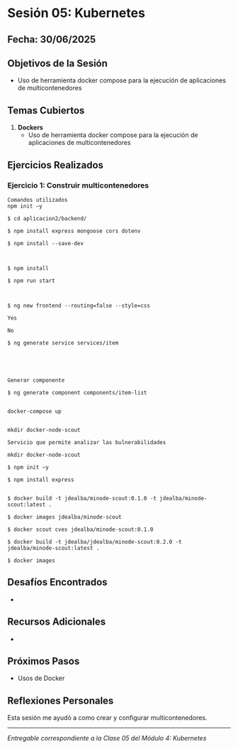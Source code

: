 # Sesión 05: Kubernetes

## Fecha: 30/06/2025

## Objetivos de la Sesión

- Uso de herramienta docker compose para la ejecución de aplicaciones de multicontenedores

## Temas Cubiertos

1. **Dockers**
   - Uso de herramienta docker compose para la ejecución de aplicaciones de multicontenedores

## Ejercicios Realizados

### Ejercicio 1: Construir multicontenedores

```docker
Comandos utilizados
npm init –y 

$ cd aplicacion2/backend/ 

$ npm install express mongoose cors dotenv 

$ npm install --save-dev 

 

$ npm install 

$ npm run start 

 

$ ng new frontend --routing=false --style=css 

Yes 

No 

$ ng generate service services/item 

 

 

Generar componente 

$ ng generate component components/item-list 


docker-compose up 
    

mkdir docker-node-scout 

Servicio que permite analizar las bulnerabilidades  

mkdir docker-node-scout 

$ npm init –y 

$ npm install express 


$ docker build -t jdealba/minode-scout:0.1.0 -t jdealba/minode-scout:latest . 

$ docker images jdealba/minode-scout 

$ docker scout cves jdealba/minode-scout:0.1.0 

$ docker build -t jdealba/jdealba/minode-scout:0.2.0 -t jdealba/minode-scout:latest . 

$ docker images 
```
## Desafíos Encontrados

- 

## Recursos Adicionales

- 

## Próximos Pasos

- Usos de Docker

## Reflexiones Personales

Esta sesión me ayudó a como crear y configurar multicontenedores.

---

*Entregable correspondiente a la Clase 05 del Módulo 4: Kubernetes*
